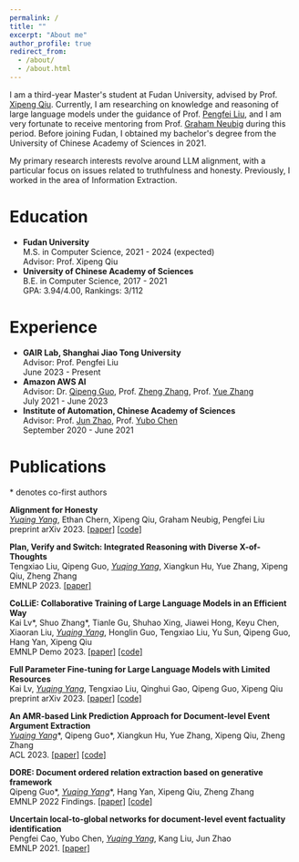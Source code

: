```yaml
---
permalink: /
title: ""
excerpt: "About me"
author_profile: true
redirect_from: 
  - /about/
  - /about.html
---
```


<!-- ## About Me -->
I am a third-year Master's student at Fudan University, advised by Prof. [Xipeng Qiu](https://xpqiu.github.io/). Currently, I am researching on knowledge and reasoning of large language models under the guidance of Prof. [Pengfei Liu](https://plms.ai/people/index.html), and I am very fortunate to receive mentoring from Prof. [Graham Neubig](https://www.phontron.com/) during this period. Before joining Fudan, I obtained my bachelor's degree from the University of Chinese Academy of Sciences in 2021.

My primary research interests revolve around LLM alignment, with a particular focus on issues related to truthfulness and honesty. Previously, I worked in the area of Information Extraction.

# Education
- **Fudan University**  
  M.S. in Computer Science, 2021 - 2024 (expected)  
  Advisor: Prof. Xipeng Qiu  
- **University of Chinese Academy of Sciences**  
  B.E. in Computer Science, 2017 - 2021  
  GPA: 3.94/4.00, Rankings: 3/112  

# Experience
- **GAIR Lab, Shanghai Jiao Tong University**  
  Advisor: Prof. Pengfei Liu  
  June 2023 - Present
- **Amazon AWS AI**  
  Advisor: Dr. [Qipeng Guo](https://scholar.google.com/citations?user=k3mPGKgAAAAJ&hl=en), Prof. [Zheng Zhang](https://scholar.google.com/citations?user=k0KiE4wAAAAJ&hl=en), Prof. [Yue Zhang](https://frcchang.github.io/)  
  July 2021 - June 2023  
- **Institute of Automation, Chinese Academy of Sciences**  
  Advisor: Prof. [Jun Zhao](http://nlpr-web.ia.ac.cn/cip/english/~junzhao/index.html), Prof. [Yubo Chen](http://www.nlpr.ia.ac.cn/cip/yubochen/index.html)  
  September 2020 - June 2021  

# Publications
\* denotes co-first authors
<!-- $^\dagger$ denotes corresponding author/main advisor -->

**Alignment for Honesty**  
*<ins>Yuqing Yang</ins>*, Ethan Chern, Xipeng Qiu, Graham Neubig, Pengfei Liu  
preprint arXiv 2023. [[paper]](https://arxiv.org/abs/2312.07000) [[code]](https://github.com/GAIR-NLP/alignment-for-honesty)

**Plan, Verify and Switch: Integrated Reasoning with Diverse X-of-Thoughts**  
Tengxiao Liu, Qipeng Guo, *<ins>Yuqing Yang</ins>*, Xiangkun Hu, Yue Zhang, Xipeng Qiu, Zheng Zhang  
EMNLP 2023. [[paper]](https://arxiv.org/abs/2310.14628)

**CoLLiE: Collaborative Training of Large Language Models in an Efficient Way**  
Kai Lv\*, Shuo Zhang\*, Tianle Gu, Shuhao Xing, Jiawei Hong, Keyu Chen, Xiaoran Liu, *<ins>Yuqing Yang</ins>*, Honglin Guo, Tengxiao Liu, Yu Sun, Qipeng Guo, Hang Yan, Xipeng Qiu  
EMNLP Demo 2023. [[paper]](https://arxiv.org/abs/2312.00407) [[code]](https://github.com/OpenLMLab/collie)

**Full Parameter Fine-tuning for Large Language Models with Limited Resources**  
Kai Lv, *<ins>Yuqing Yang</ins>*, Tengxiao Liu, Qinghui Gao, Qipeng Guo, Xipeng Qiu  
preprint arXiv 2023. [[paper]](https://arxiv.org/abs/2306.09782) [[code]](https://github.com/OpenLMLab/LOMO)

**An AMR-based Link Prediction Approach for Document-level Event Argument Extraction**  
*<ins>Yuqing Yang</ins>*\*, Qipeng Guo\*, Xiangkun Hu, Yue Zhang, Xipeng Qiu, Zheng Zhang  
ACL 2023. [[paper]](https://arxiv.org/abs/2305.19162) [[code]](https://github.com/ayyyq/TARA)

**DORE: Document ordered relation extraction based on generative framework**  
Qipeng Guo\*, *<ins>Yuqing Yang</ins>*\*, Hang Yan, Xipeng Qiu, Zheng Zhang  
EMNLP 2022 Findings. [[paper]](https://arxiv.org/abs/2210.16064) [[code]](https://github.com/ayyyq/DORE)

**Uncertain local-to-global networks for document-level event factuality identification**  
Pengfei Cao, Yubo Chen, *<ins>Yuqing Yang</ins>*, Kang Liu, Jun Zhao  
EMNLP 2021. [[paper]](https://aclanthology.org/2021.emnlp-main.207/)

[//]: # (# Awards)

[//]: # (National Scholarship in 2017-2018  )

[//]: # (Outstanding Graduate of Beijing  )

[//]: # (Outstanding Graduate of University of Chinese Academy of Sciences  )

[//]: # (Xiaomi Scholarship in 2022-2023)
